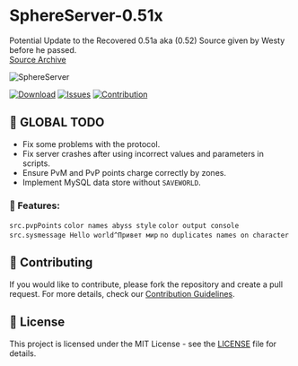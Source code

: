 # SphereServer-0.51x

Potential Update to the Recovered 0.51a aka (0.52) Source given by Westy before he passed.  
[Source Archive](https://github.com/Sphereserver/Source-Archive/tree/main/0.52)

![SphereServer](https://avatars.githubusercontent.com/u/7201959?s=200&v=4) 

[![Download](https://img.shields.io/badge/Download-Release-blue.svg)](https://github.com/keni2006/Sphere-51x/releases) 
[![Issues](https://img.shields.io/badge/Report-Issue-red.svg)](https://github.com/keni2006/Sphere-51x/issues) 
[![Contribution](https://img.shields.io/badge/Contribute-Guidelines-green.svg)](https://github.com/keni2006/Sphere-51x/blob/main/CONTRIBUTING.md) 

## 🚀 GLOBAL TODO

- Fix some problems with the protocol.
- Fix server crashes after using incorrect values and parameters in scripts.
- Ensure PvM and PvP points charge correctly by zones.
- Implement MySQL data store without `SAVEWORLD`.


### 🎉 Features:
`src.pvpPoints`
`color names abyss style`
`color output console`
`src.sysmessage Hello world^Привет мир` 
`no duplicates names on character`



## 🤝 Contributing

If you would like to contribute, please fork the repository and create a pull request. For more details, check our [Contribution Guidelines](https://github.com/keni2006/Sphere-51x/blob/main/CONTRIBUTING.md).

## 📝 License

This project is licensed under the MIT License - see the [LICENSE](https://github.com/keni2006/Sphere-51x/blob/main/LICENSE) file for details.
